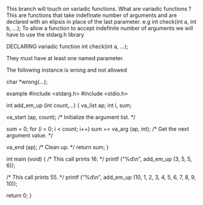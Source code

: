 This branch will touch on variadic functions.
What are variadic functions ?
This are functions that take indefinate number of arguments and are declared with an elipsis in place of the last parameter.
e.g
int check(int a, int b, ...);
To allow a function to accept indefinite number of arguments we will have to use the stdarg.h 
library

DECLARING variadic function
int check(int a, ...);

They must have at least one named parameter.

The following instance is wrong and not allowed

char *wrong(...);

example
#include <stdarg.h>
#include <stdio.h>

int
add_em_up (int count,...)
{
  va_list ap;
  int i, sum;

  va_start (ap, count);         /* Initialize the argument list. */

  sum = 0;
  for (i = 0; i < count; i++)
    sum += va_arg (ap, int);    /* Get the next argument value. */

  va_end (ap);                  /* Clean up. */
  return sum;
}

int
main (void)
{
  /* This call prints 16. */
  printf ("%d\n", add_em_up (3, 5, 5, 6));

  /* This call prints 55. */
  printf ("%d\n", add_em_up (10, 1, 2, 3, 4, 5, 6, 7, 8, 9, 10));

  return 0;
}
